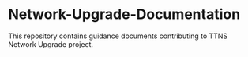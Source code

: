 # Network-Upgrade-Documentation
This repository contains guidance documents contributing to TTNS Network Upgrade project.
